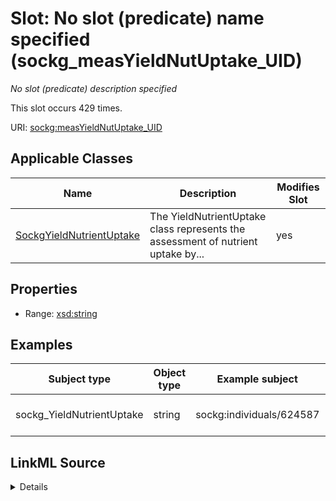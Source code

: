 

# Slot: No slot (predicate) name specified (sockg_measYieldNutUptake_UID)


_No slot (predicate) description specified_






This slot occurs 429 times.


URI: [sockg:measYieldNutUptake_UID](https://idir.uta.edu/sockg-ontology/docs/measYieldNutUptake_UID)



<!-- no inheritance hierarchy -->





## Applicable Classes

| Name | Description | Modifies Slot |
| --- | --- | --- |
| [SockgYieldNutrientUptake](../classes/SockgYieldNutrientUptake.md) | The YieldNutrientUptake class represents the assessment of nutrient uptake by... |  yes  |







## Properties

* Range: [xsd:string](http://www.w3.org/2001/XMLSchema#string)






## Examples

| Subject type | Object type | Example subject | Example object | Occurrences |
| --- | --- | --- | --- | --- |
| sockg_YieldNutrientUptake | string | sockg:individuals/624587 | AgCros_MNSP4R_U-S100B_2014-11-01 | 429 |




## LinkML Source

<details>

```yaml
name: sockg_measYieldNutUptake_UID
annotations:
  count:
    tag: count
    value: 429
description: No slot (predicate) description specified
title: No slot (predicate) name specified
examples:
- object:
    example_object: AgCros_MNSP4R_U-S100B_2014-11-01
    example_object_type: string
    example_predicate: sockg:measYieldNutUptake_UID
    example_subject: sockg:individuals/624587
    example_subject_type: sockg_YieldNutrientUptake
from_schema: soc-kg
rank: 1000
domain: sockg_YieldNutrientUptake
slot_uri: sockg:measYieldNutUptake_UID
alias: sockg_measYieldNutUptake_UID
domain_of:
- sockg_YieldNutrientUptake
range: string

```
</details>
